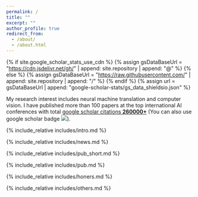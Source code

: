 ```yaml
---
permalink: /
title: ""
excerpt: ""
author_profile: true
redirect_from: 
  - /about/
  - /about.html
---
```


{% if site.google_scholar_stats_use_cdn %}
{% assign gsDataBaseUrl = "https://cdn.jsdelivr.net/gh/" | append: site.repository | append: "@" %}
{% else %}
{% assign gsDataBaseUrl = "https://raw.githubusercontent.com/" | append: site.repository | append: "/" %}
{% endif %}
{% assign url = gsDataBaseUrl | append: "google-scholar-stats/gs_data_shieldsio.json" %}

<span class='anchor' id='about-me'></span>
My research interest includes neural machine translation and computer vision. I have published more than 100 papers at the top international AI conferences with total <a href='https://scholar.google.com/citations?user=hNO0NdEAAAAJ'>google scholar citations <strong><span id='total_cit'>260000+</span></strong></a> (You can also use google scholar badge <a href='https://scholar.google.com/citations?user=hNO0NdEAAAAJ'><img src="https://img.shields.io/endpoint?url={{ url | url_encode }}&logo=Google%20Scholar&labelColor=f6f6f6&color=9cf&style=flat&label=citations"></a>).

{% include_relative includes/intro.md %}

{% include_relative includes/news.md %}

{% include_relative includes/pub_short.md %}

{% include_relative includes/pub.md %}

{% include_relative includes/honers.md %}

{% include_relative includes/others.md %}
